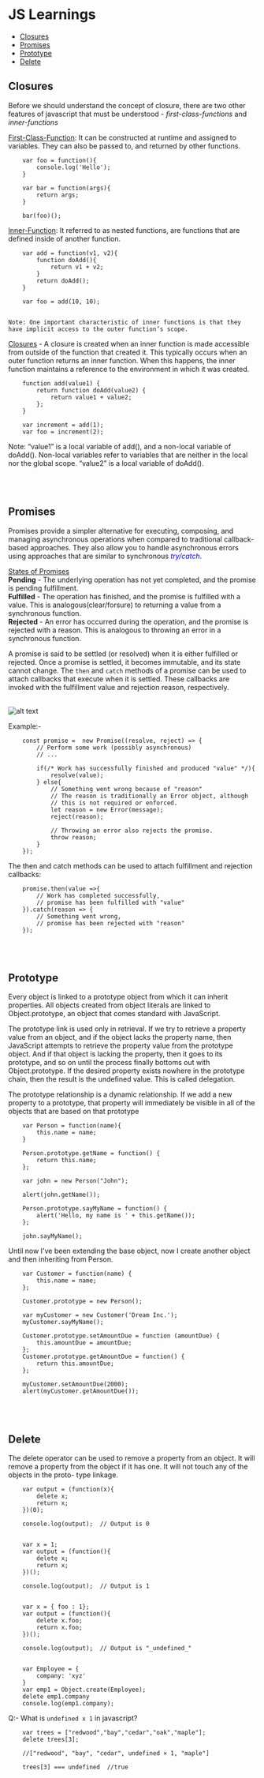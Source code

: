 # JS Learnings

* [Closures](#closures)
* [Promises](#promises)
* [Prototype](#prototype)
* [Delete](#delete)



## Closures<br>
Before we should understand the concept of closure, there are two other features of javascript that must be understood - _first-class-functions_ and _inner-functions_

<u>First-Class-Function</u>: It can be constructed at runtime and assigned to variables. 
    They can also be passed to, and returned by other functions.

    

    
        var foo = function(){
            console.log('Hello');
        }

        var bar = function(args){
            return args;
        }

        bar(foo)();





<u>Inner-Function</u>: It referred to as nested functions, are functions that are defined inside of another function.



        var add = function(v1, v2){
            function doAdd(){
                return v1 + v2;
            }
            return doAdd();
        }

        var foo = add(10, 10);     


    Note: One important characteristic of inner functions is that they have implicit access to the outer function’s scope.
    



<u>Closures</u> - A closure is created when an inner function is made accessible from outside of the function that created it. This typically occurs when an outer function returns an inner function. When this happens, the inner function maintains a reference to the environment in which it was created. 

        function add(value1) {
            return function doAdd(value2) {
                return value1 + value2;
            };
        }

        var increment = add(1);
        var foo = increment(2);

    
    
Note: “value1” is a local variable of add(), and a non-local variable of doAdd(). Non-local variables refer to variables that are neither in the local nor the global scope.  “value2” is a local variable of doAdd().


<br><br>
## Promises

Promises provide a simpler alternative for executing, composing, and managing asynchronous operations when compared to traditional callback-based approaches. They also allow you to handle asynchronous errors using approaches that are similar to synchronous <span style="color:blue">_try/catch_</span>.

<u>States of Promises</u><br> 
**Pending** - The underlying operation has not yet completed, and the promise is pending fulfillment. <br>
**Fulfilled** - The operation has finished, and the promise is fulfilled with a value. This is analogous(clear/forsure) to returning a value from a synchronous function.<br>
**Rejected** -  An error has occurred during the operation, and the promise is rejected with a reason. This is analogous to throwing an error in a synchronous function.


A promise is said to be settled (or resolved) when it is either fulfilled or rejected. Once a promise is settled, it becomes immutable, and its state cannot change. The ``` then ``` and ``` catch ``` methods of a promise can be used to attach callbacks that execute when it is settled. These callbacks are invoked with the fulfillment value and rejection reason, respectively.<br><br>


![alt text](img/idOX8.png "Promises")


Example:-<br>


        const promise =  new Promise((resolve, reject) => {
            // Perform some work (possibly asynchronous)
            // ...

            if(/* Work has successfully finished and produced "value" */){
                resolve(value);
            } else{
                // Something went wrong because of "reason"
                // The reason is traditionally an Error object, although
                // this is not required or enforced.
                let reason = new Error(message);
                reject(reason);

                // Throwing an error also rejects the promise.
                throw reason;
            }
        });


The then and catch methods can be used to attach fulfillment and rejection callbacks:

        promise.then(value =>{
            // Work has completed successfully,
            // promise has been fulfilled with "value"
        }).catch(reason => {
            // Something went wrong,
            // promise has been rejected with "reason"
        });


<br><br>
## Prototype

Every object is linked to a prototype object from which it can inherit properties. All objects created from object literals are linked to Object.prototype, an object that comes standard with JavaScript.

The prototype link is used only in retrieval. If we try to retrieve a property value from an object, and if the object lacks the property name, then JavaScript attempts to retrieve the property value from the prototype object. And if that object is lacking the property, then it goes to its prototype, and so on until the process finally bottoms out with Object.prototype. If the desired property exists nowhere in the prototype chain, then the result is the undefined value. This is called delegation.

The prototype relationship is a dynamic relationship. If we add a new property to a prototype, that property will immediately be visible in all of the objects that are based on that prototype


        var Person = function(name){
            this.name = name;
        }

        Person.prototype.getName = function() {
            return this.name;
        };

        var john = new Person("John");

        alert(john.getName());

        Person.prototype.sayMyName = function() {
            alert('Hello, my name is ' + this.getName());
        };

        john.sayMyName();


Until now I've been extending the base object, now I create another object and then inheriting from Person.

        var Customer = function(name) {
            this.name = name;
        };
        
        Customer.prototype = new Person();

        var myCustomer = new Customer('Dream Inc.');
        myCustomer.sayMyName();

        Customer.prototype.setAmountDue = function (amountDue) {
            this.amountDue = amountDue;
        };
        Customer.prototype.getAmountDue = function() {
            return this.amountDue;
        };

        myCustomer.setAmountDue(2000);
        alert(myCustomer.getAmountDue());


<br><br>
## Delete

The delete operator can be used to remove a property from an object. It will remove a property from the object if it has one. It will not touch any of the objects in the proto- type linkage.

        var output = (function(x){
            delete x;
            return x;
        })(0);
        
        console.log(output);  // Output is 0


        var x = 1;
        var output = (function(){
            delete x;
            return x;
        })();
        
        console.log(output);  // Output is 1


        var x = { foo : 1};
        var output = (function(){
            delete x.foo;
            return x.foo;
        })();
        
        console.log(output);  // Output is "_undefined_"


        var Employee = {
            company: 'xyz'
        }
        var emp1 = Object.create(Employee);
        delete emp1.company
        console.log(emp1.company);

Q:- What is `undefined x 1` in javascript?

        var trees = ["redwood","bay","cedar","oak","maple"];
        delete trees[3]; 
        
        //["redwood", "bay", "cedar", undefined × 1, "maple"]

        trees[3] === undefined  //true
        

